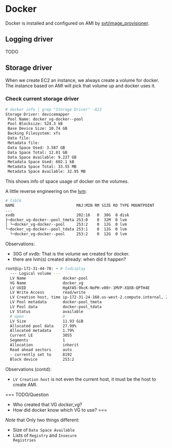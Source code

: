 # Docker

Docker is installed and configured on AMI by [svt/image_provisioner](https://github.com/openshift/svt/tree/master/image_provisioner).

## Logging driver
TODO

## Storage driver
When we create EC2 an instance, we always create a volume for docker.
The instance based on AMI will pick that volume up and docker uses it.

### Check current storage driver

```sh
# docker info | grep "Storage Driver" -A13
Storage Driver: devicemapper
 Pool Name: docker_vg-docker--pool
 Pool Blocksize: 524.3 kB
 Base Device Size: 10.74 GB
 Backing Filesystem: xfs
 Data file: 
 Metadata file: 
 Data Space Used: 3.587 GB
 Data Space Total: 12.81 GB
 Data Space Available: 9.227 GB
 Metadata Space Used: 602.1 kB
 Metadata Space Total: 33.55 MB
 Metadata Space Available: 32.95 MB

```

This shows info of space usage of docker on the volumes.

A little reverse engineering on the [lvm](http://www.thegeekstuff.com/2010/08/how-to-create-lvm/):

```sh
# lsblk 
NAME                           MAJ:MIN RM SIZE RO TYPE MOUNTPOINT
...
xvdb                           202:16   0  30G  0 disk 
├─docker_vg-docker--pool_tmeta 253:0    0  32M  0 lvm  
│ └─docker_vg-docker--pool     253:2    0  12G  0 lvm  
└─docker_vg-docker--pool_tdata 253:1    0  12G  0 lvm  
  └─docker_vg-docker--pool     253:2    0  12G  0 lvm  

```

Observations:

* 30G of xvdb: That is the volume we created for docker.
* there are lvm(s) created already: when did it happen?

```sh
root@ip-172-31-44-78: ~ # lvdisplay 
  --- Logical volume ---
  LV Name                docker-pool
  VG Name                docker_vg
  LV UUID                HgAYA5-9kcK-NoPH-v00r-1MVP-XQXB-QPTH4E
  LV Write Access        read/write
  LV Creation host, time ip-172-31-24-168.us-west-2.compute.internal, 2017-08-02 15:58:49 -0400
  LV Pool metadata       docker-pool_tmeta
  LV Pool data           docker-pool_tdata
  LV Status              available
  # open                 0
  LV Size                11.93 GiB
  Allocated pool data    27.99%
  Allocated metadata     1.79%
  Current LE             3055
  Segments               1
  Allocation             inherit
  Read ahead sectors     auto
  - currently set to     8192
  Block device           253:2

```

Observations (contd):

* <code>LV Creation host</code> is not even the current host, it must be the host to create AMI.

===
TODO/Question
* Who created that VG _docker_vg_?
* How did docker know which VG to use?
===

_Note_ that Only two things different:

* Size of <code>Data Space Available</code>
* Lists of <code>Registry</code> and <code>Insecure Registries</code>



